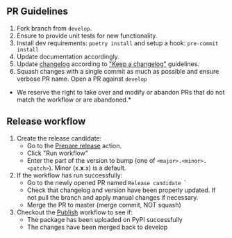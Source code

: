 
## PR Guidelines
1. Fork branch from `develop`.
2. Ensure to provide unit tests for new functionality.
3. Install dev requirements: `poetry install` and setup a hook: `pre-commit install`
4. Update documentation accordingly.
5. Update [changelog](CHANGELOG.md) according to ["Keep a changelog"](https://keepachangelog.com/en/1.0.0/) guidelines.
6. Squash changes with a single commit as much as possible and ensure verbose PR name.
Open a PR against `develop`

* We reserve the right to take over and modify or abandon PRs that do not match the workflow or are abandoned.* 

## Release workflow

1. Create the release candidate:
    - Go to the [Prepare release](https://github.com/getindata/kedro-azureml/actions?query=workflow%3A%22Prepare+release%22) action.
    - Click "Run workflow"
    - Enter the part of the version to bump (one of `<major>.<minor>.<patch>`). Minor (x.**x**.x) is a default. 
2. If the workflow has run successfully:
    - Go to the newly opened PR named `Release candidate `<version>`
    - Check that changelog and version have been properly updated. If not pull the branch and apply manual changes if necessary.
    - Merge the PR to master (merge commit, NOT squash)
3. Checkout the [Publish](https://github.com/getindata/kedro-azureml/actions?query=workflow%3APublish) workflow to see if:
    - The package has been uploaded on PyPI successfully
    - The changes have been merged back to develop
